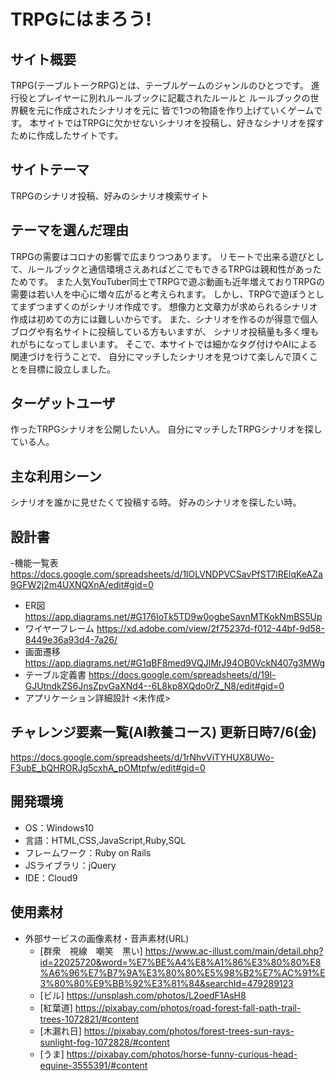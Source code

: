 ﻿# TRPGにはまろう!

## サイト概要
TRPG(テーブルトークRPG)とは、テーブルゲームのジャンルのひとつです。
進行役とプレイヤーに別れルールブックに記載されたルールと
ルールブックの世界観を元に作成されたシナリオを元に
皆で1つの物語を作り上げていくゲームです。
本サイトではTRPGに欠かせないシナリオを投稿し、好きなシナリオを探すために作成したサイトです。

## サイトテーマ
TRPGのシナリオ投稿、好みのシナリオ検索サイト

## テーマを選んだ理由
TRPGの需要はコロナの影響で広まりつつあります。
リモートで出来る遊びとして、ルールブックと通信環境さえあればどこでもできるTRPGは親和性があったためです。
また人気YouTuber同士でTRPGで遊ぶ動画も近年増えておりTRPGの需要は若い人を中心に増々広がると考えられます。
しかし、TRPGで遊ぼうとしてまずつまずくのがシナリオ作成です。
想像力と文章力が求められるシナリオ作成は初めての方には難しいからです。
また、シナリオを作るのが得意で個人ブログや有名サイトに投稿している方もいますが、
シナリオ投稿量も多く埋もれがちになってしまいます。
そこで、本サイトでは細かなタグ付けやAIによる関連づけを行うことで、
自分にマッチしたシナリオを見つけて楽しんで頂くことを目標に設立しました。

## ターゲットユーザ
作ったTRPGシナリオを公開したい人。
自分にマッチしたTRPGシナリオを探している人。

## 主な利用シーン
シナリオを誰かに見せたくて投稿する時。
好みのシナリオを探したい時。

## 設計書
-機能一覧表
https://docs.google.com/spreadsheets/d/1lOLVNDPVCSavPfST7lRElqKeAZa9GFW2j2m4UXNQXnA/edit#gid=0
- ER図
https://app.diagrams.net/#G176IoTk5TD9w0ogbeSavnMTKokNmBS5Up
- ワイヤーフレーム
https://xd.adobe.com/view/2f75237d-f012-44bf-9d58-8449e36a93d4-7a26/
- 画面遷移
https://app.diagrams.net/#G1qBF8med9VQJlMrJ94OB0VckN407g3MWg
- テーブル定義書
https://docs.google.com/spreadsheets/d/19l-GJUtndkZS6JnsZpvGaXNd4--6L8kp8XQdo0rZ_N8/edit#gid=0
- アプリケーション詳細設計
<未作成>

## チャレンジ要素一覧(AI教養コース) 更新日時7/6(金)
https://docs.google.com/spreadsheets/d/1rNhvViTYHUX8UWo-F3ubE_bQHRORJg5cxhA_pOMtpfw/edit#gid=0

## 開発環境
- OS：Windows10
- 言語：HTML,CSS,JavaScript,Ruby,SQL
- フレームワーク：Ruby on Rails
- JSライブラリ：jQuery
- IDE：Cloud9

## 使用素材
- 外部サービスの画像素材・音声素材(URL)
  - [群衆　視線　嘲笑　黒い]
    https://www.ac-illust.com/main/detail.php?id=22025720&word=%E7%BE%A4%E8%A1%86%E3%80%80%E8%A6%96%E7%B7%9A%E3%80%80%E5%98%B2%E7%AC%91%E3%80%80%E9%BB%92%E3%81%84&searchId=479289123
  - [ビル]
    https://unsplash.com/photos/L2oedF1AsH8
  - [紅葉道]
    https://pixabay.com/photos/road-forest-fall-path-trail-trees-1072821/#content
  - [木漏れ日]
    https://pixabay.com/photos/forest-trees-sun-rays-sunlight-fog-1072828/#content
  - [うま]
    https://pixabay.com/photos/horse-funny-curious-head-equine-3555391/#content
